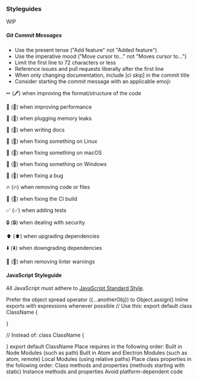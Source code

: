 ### Styleguides

WIP
##### Git Commit Messages
- Use the present tense ("Add feature" not "Added feature")
- Use the imperative mood ("Move cursor to..." not "Moves cursor to...")
- Limit the first line to 72 characters or less
- Reference issues and pull requests liberally after the first line
- When only changing documentation, include [ci skip] in the commit title
- Consider starting the commit message with an applicable emoji:

✏ (:pen:) when improving the format/structure of the code

🐎 (:racehorse:) when improving performance

🚱 (:non-potable_water:) when plugging memory leaks

📝 (:memo:) when writing docs

🐧 (:penguin:) when fixing something on Linux

🍎 (:apple:) when fixing something on macOS

🏁 (:checkered_flag:) when fixing something on Windows

🐛 (:bug:) when fixing a bug

🔥 (:fire:) when removing code or files

💚 (:green_heart:) when fixing the CI build

✅ (:white_check_mark:) when adding tests

🔒 (:lock:) when dealing with security

⬆️ (:arrow_up:) when upgrading dependencies

⬇️ (:arrow_down:) when downgrading dependencies

👕 (:shirt:) when removing linter warnings

#### JavaScript Styleguide

All JavaScript must adhere to  [JavaScript Standard Style](https://standardjs.com "JavaScript Standard Style").

Prefer the object spread operator ({...anotherObj}) to Object.assign()
Inline exports with expressions whenever possible
// Use this:
export default class ClassName {

}

// Instead of:
class ClassName {

}
export default ClassName
Place requires in the following order:
Built in Node Modules (such as path)
Built in Atom and Electron Modules (such as atom, remote)
Local Modules (using relative paths)
Place class properties in the following order:
Class methods and properties (methods starting with static)
Instance methods and properties
Avoid platform-dependent code
